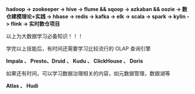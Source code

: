 **hadoop -> zookeeper -> hive -> flume && sqoop -> azkaban && oozie -> 数仓建模理论+实践 -> hbase -> redis -> kafka -> elk -> scala -> spark -> kylin -> flink -> 实时数仓项目**



以上为大数据学习必备知识！！！



学完以上技能后，有时间还需要学习比较流行的 OLAP 查询引擎



**Impala 、 Presto、Druid 、 Kudu 、 ClickHouse 、 Doris**



如果还有时间，可以学习数据治理相关的内容，如元数据管理，数据湖等



**Atlas 、 Hudi**